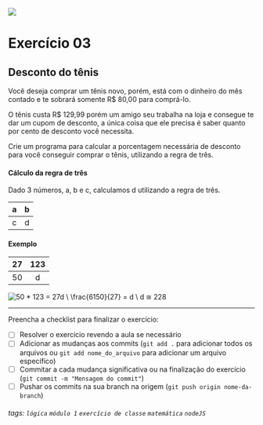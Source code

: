 ![](https://i.imgur.com/xG74tOh.png)

# Exercício 03

## Desconto do tênis

Você deseja comprar um tênis novo, porém, está com o dinheiro do mês contado e te sobrará somente R$ 80,00 para comprá-lo.

O tênis custa R$ 129,99 porém um amigo seu trabalha na loja e consegue te dar um cupom de desconto, a única coisa que ele precisa é saber quanto por cento de desconto você necessita.

Crie um programa para calcular a porcentagem necessária de desconto para você conseguir comprar o tênis, utilizando a regra de três.

#### Cálculo da regra de três

Dado 3 números, a, b e c, calculamos d utilizando a regra de três.

|  a  |  b  |
| :-: | :-: |
|  c  |  d  |

#### Exemplo

| 27  | 123 |
| :-: | :-: |
| 50  |  d  |

![50 * 123 = 27d \ \frac{6150}{27} = d \ d ≅ 228](https://i.imgur.com/Mzjtbyq.png)

---

Preencha a checklist para finalizar o exercício:

-   [ ] Resolver o exercício revendo a aula se necessário
-   [ ] Adicionar as mudanças aos commits (`git add .` para adicionar todos os arquivos ou `git add nome_do_arquivo` para adicionar um arquivo específico)
-   [ ] Commitar a cada mudança significativa ou na finalização do exercício (`git commit -m "Mensagem do commit"`)
-   [ ] Pushar os commits na sua branch na origem (`git push origin nome-da-branch`)

###### tags: `lógica` `módulo 1` `exercício de classe` `matemática` `nodeJS`
